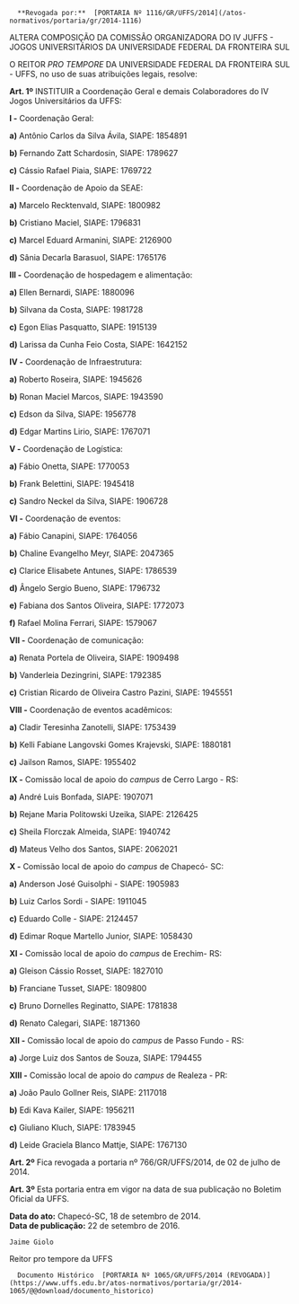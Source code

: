       **Revogada por:**  [PORTARIA Nº 1116/GR/UFFS/2014](/atos-normativos/portaria/gr/2014-1116) 

   ALTERA COMPOSIÇÃO DA COMISSÃO ORGANIZADORA DO IV JUFFS - JOGOS UNIVERSITÁRIOS DA UNIVERSIDADE FEDERAL DA FRONTEIRA SUL  

O REITOR *PRO TEMPORE* DA UNIVERSIDADE FEDERAL DA FRONTEIRA SUL - UFFS, no uso de suas atribuições legais, resolve:

 **Art. 1º** INSTITUIR a Coordenação Geral e demais Colaboradores do IV Jogos Universitários da UFFS:

 **I -** Coordenação Geral:

 **a)** Antônio Carlos da Silva Ávila, SIAPE: 1854891

 **b)** Fernando Zatt Schardosin, SIAPE: 1789627

 **c)** Cássio Rafael Piaia, SIAPE: 1769722

 **II -** Coordenação de Apoio da SEAE:

 **a)** Marcelo Recktenvald, SIAPE: 1800982

 **b)** Cristiano Maciel, SIAPE: 1796831

 **c)** Marcel Eduard Armanini, SIAPE: 2126900

 **d)** Sânia Decarla Barasuol, SIAPE: 1765176

 **III -** Coordenação de hospedagem e alimentação:

 **a)** Ellen Bernardi, SIAPE: 1880096

 **b)** Silvana da Costa, SIAPE: 1981728

 **c)** Egon Elias Pasquatto, SIAPE: 1915139

 **d)** Larissa da Cunha Feio Costa, SIAPE: 1642152

 **IV -** Coordenação de Infraestrutura:

 **a)** Roberto Roseira, SIAPE: 1945626

 **b)** Ronan Maciel Marcos, SIAPE: 1943590

 **c)** Edson da Silva, SIAPE: 1956778

 **d)** Edgar Martins Lirio, SIAPE: 1767071

 **V -** Coordenação de Logística:

 **a)** Fábio Onetta, SIAPE: 1770053

 **b)** Frank Belettini, SIAPE: 1945418

 **c)** Sandro Neckel da Silva, SIAPE: 1906728

 **VI -** Coordenação de eventos:

 **a)** Fábio Canapini, SIAPE: 1764056

 **b)** Chaline Evangelho Meyr, SIAPE: 2047365

 **c)** Clarice Elisabete Antunes, SIAPE: 1786539

 **d)** Ângelo Sergio Bueno, SIAPE: 1796732

 **e)** Fabiana dos Santos Oliveira, SIAPE: 1772073

 **f)** Rafael Molina Ferrari, SIAPE: 1579067

 **VII -** Coordenação de comunicação:

 **a)** Renata Portela de Oliveira, SIAPE: 1909498

 **b)** Vanderleia Dezingrini, SIAPE: 1792385

 **c)** Cristian Ricardo de Oliveira Castro Pazini, SIAPE: 1945551

 **VIII -** Coordenação de eventos acadêmicos:

 **a)** Cladir Teresinha Zanotelli, SIAPE: 1753439

 **b)** Kelli Fabiane Langovski Gomes Krajevski, SIAPE: 1880181

 **c)** Jailson Ramos, SIAPE: 1955402

 **IX -** Comissão local de apoio do *campus* de Cerro Largo - RS:

 **a)** André Luis Bonfada, SIAPE: 1907071

 **b)** Rejane Maria Politowski Uzeika, SIAPE: 2126425

 **c)** Sheila Florczak Almeida, SIAPE: 1940742

 **d)** Mateus Velho dos Santos, SIAPE: 2062021

 **X -** Comissão local de apoio do *campus* de Chapecó- SC:

 **a)** Anderson José Guisolphi - SIAPE: 1905983

 **b)** Luiz Carlos Sordi - SIAPE: 1911045

 **c)** Eduardo Colle - SIAPE: 2124457

 **d)** Edimar Roque Martello Junior, SIAPE: 1058430

 **XI -** Comissão local de apoio do *campus* de Erechim- RS:

 **a)** Gleison Cássio Rosset, SIAPE: 1827010

 **b)** Franciane Tusset, SIAPE: 1809800

 **c)** Bruno Dornelles Reginatto, SIAPE: 1781838

 **d)** Renato Calegari, SIAPE: 1871360

 **XII -** Comissão local de apoio do *campus* de Passo Fundo - RS:

 **a)** Jorge Luiz dos Santos de Souza, SIAPE: 1794455

 **XIII -** Comissão local de apoio do *campus* de Realeza - PR:

 **a)** João Paulo Gollner Reis, SIAPE: 2117018

 **b)** Edi Kava Kailer, SIAPE: 1956211

 **c)** Giuliano Kluch, SIAPE: 1783945

 **d)** Leide Graciela Blanco Mattje, SIAPE: 1767130

 **Art. 2º** Fica revogada a portaria nº 766/GR/UFFS/2014, de 02 de julho de 2014.

 **Art. 3º** Esta portaria entra em vigor na data de sua publicação no Boletim Oficial da UFFS.

  

   **Data do ato:** Chapecó-SC, 18 de setembro de 2014.   
 **Data de publicação:**  22 de setembro de 2016. 

    Jaime Giolo   
 Reitor pro tempore da UFFS 

      Documento Histórico  [PORTARIA Nº 1065/GR/UFFS/2014 (REVOGADA)](https://www.uffs.edu.br/atos-normativos/portaria/gr/2014-1065/@@download/documento_historico)     
      